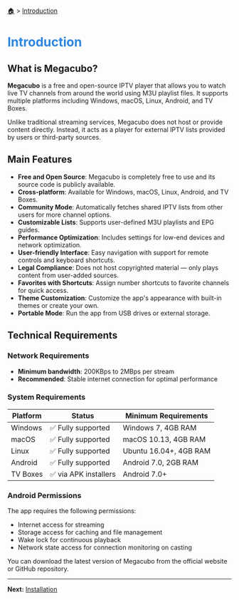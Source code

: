 <!-- docs/introduction.md -->

[🏠](/README.md) > [Introduction](introduction.md)

# <span style="color: #2e86de;">Introduction</span>

## What is Megacubo?

**Megacubo** is a free and open-source IPTV player that allows you to watch live TV channels from around the world using M3U playlist files. It supports multiple platforms including Windows, macOS, Linux, Android, and TV Boxes.

Unlike traditional streaming services, Megacubo does not host or provide content directly. Instead, it acts as a player for external IPTV lists provided by users or third-party sources.

## Main Features

- **Free and Open Source**: Megacubo is completely free to use and its source code is publicly available.
- **Cross-platform**: Available for Windows, macOS, Linux, Android, and TV Boxes.
- **Community Mode**: Automatically fetches shared IPTV lists from other users for more channel options.
- **Customizable Lists**: Supports user-defined M3U playlists and EPG guides.
- **Performance Optimization**: Includes settings for low-end devices and network optimization.
- **User-friendly Interface**: Easy navigation with support for remote controls and keyboard shortcuts.
- **Legal Compliance**: Does not host copyrighted material — only plays content from user-added sources.
- **Favorites with Shortcuts**: Assign number shortcuts to favorite channels for quick access.
- **Theme Customization**: Customize the app's appearance with built-in themes or create your own.
- **Portable Mode**: Run the app from USB drives or external storage.

## Technical Requirements

### Network Requirements
- **Minimum bandwidth**: 200KBps to 2MBps per stream
- **Recommended**: Stable internet connection for optimal performance

### System Requirements

| Platform | Status | Minimum Requirements |
|---------|--------|---------------------|
| Windows | ✅ Fully supported | Windows 7, 4GB RAM |
| macOS   | ✅ Fully supported | macOS 10.13, 4GB RAM |
| Linux   | ✅ Fully supported | Ubuntu 16.04+, 4GB RAM |
| Android | ✅ Fully supported | Android 7.0, 2GB RAM |
| TV Boxes | ✅ via APK installers | Android 7.0+ |

### Android Permissions
The app requires the following permissions:
- Internet access for streaming
- Storage access for caching and file management
- Wake lock for continuous playback
- Network state access for connection monitoring on casting

You can download the latest version of Megacubo from the official website or GitHub repository.

---

**Next:** [Installation](installation.md)